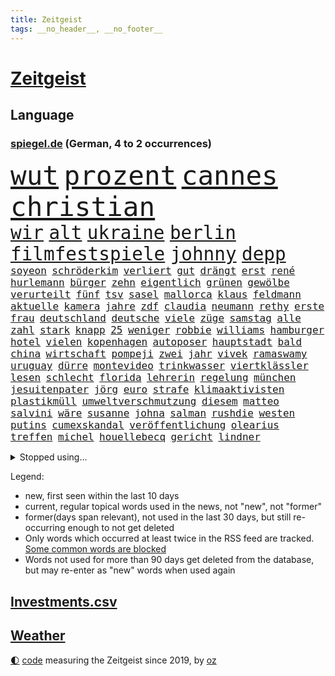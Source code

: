 ```yaml
---
title: Zeitgeist
tags: __no_header__, __no_footer__
---
```


# [Zeitgeist](https://oliz.io/zeitgeist/)

## Language

<h3><a href="https://www.spiegel.de" target="_blank">spiegel.de</a> (German, 4 to 2 occurrences)</h3>
<p style="font-family:monospace">
<span style="font-size:32pt"><a href="news_links.html#wut" class="current">wut</a></span>
<span style="font-size:32pt"><a href="news_links.html#prozent" class="current">prozent</a></span>
<span style="font-size:32pt"><a href="news_links.html#cannes" class="current">cannes</a></span>
<span style="font-size:32pt"><a href="news_links.html#christian" class="current">christian</a></span>
<br>
<span style="font-size:22pt"><a href="news_links.html#wir" class="current">wir</a></span>
<span style="font-size:22pt"><a href="news_links.html#alt" class="current">alt</a></span>
<span style="font-size:22pt"><a href="news_links.html#ukraine" class="current">ukraine</a></span>
<span style="font-size:22pt"><a href="news_links.html#berlin" class="current">berlin</a></span>
<span style="font-size:22pt"><a href="news_links.html#filmfestspiele" class="current">filmfestspiele</a></span>
<span style="font-size:22pt"><a href="news_links.html#johnny" class="current">johnny</a></span>
<span style="font-size:22pt"><a href="news_links.html#depp" class="current">depp</a></span>
<br>
<span style="font-size:12pt"><a href="news_links.html#soyeon" class="new">soyeon</a></span>
<span style="font-size:12pt"><a href="news_links.html#schröderkim" class="new">schröderkim</a></span>
<span style="font-size:12pt"><a href="news_links.html#verliert" class="current">verliert</a></span>
<span style="font-size:12pt"><a href="news_links.html#gut" class="current">gut</a></span>
<span style="font-size:12pt"><a href="news_links.html#drängt" class="current">drängt</a></span>
<span style="font-size:12pt"><a href="news_links.html#erst" class="current">erst</a></span>
<span style="font-size:12pt"><a href="news_links.html#rené" class="current">rené</a></span>
<span style="font-size:12pt"><a href="news_links.html#hurlemann" class="new">hurlemann</a></span>
<span style="font-size:12pt"><a href="news_links.html#bürger" class="current">bürger</a></span>
<span style="font-size:12pt"><a href="news_links.html#zehn" class="current">zehn</a></span>
<span style="font-size:12pt"><a href="news_links.html#eigentlich" class="current">eigentlich</a></span>
<span style="font-size:12pt"><a href="news_links.html#grünen" class="current">grünen</a></span>
<span style="font-size:12pt"><a href="news_links.html#gewölbe" class="current">gewölbe</a></span>
<span style="font-size:12pt"><a href="news_links.html#verurteilt" class="current">verurteilt</a></span>
<span style="font-size:12pt"><a href="news_links.html#fünf" class="current">fünf</a></span>
<span style="font-size:12pt"><a href="news_links.html#tsv" class="new">tsv</a></span>
<span style="font-size:12pt"><a href="news_links.html#sasel" class="new">sasel</a></span>
<span style="font-size:12pt"><a href="news_links.html#mallorca" class="current">mallorca</a></span>
<span style="font-size:12pt"><a href="news_links.html#klaus" class="current">klaus</a></span>
<span style="font-size:12pt"><a href="news_links.html#feldmann" class="new">feldmann</a></span>
<span style="font-size:12pt"><a href="news_links.html#aktuelle" class="current">aktuelle</a></span>
<span style="font-size:12pt"><a href="news_links.html#kamera" class="current">kamera</a></span>
<span style="font-size:12pt"><a href="news_links.html#jahre" class="current">jahre</a></span>
<span style="font-size:12pt"><a href="news_links.html#zdf" class="current">zdf</a></span>
<span style="font-size:12pt"><a href="news_links.html#claudia" class="current">claudia</a></span>
<span style="font-size:12pt"><a href="news_links.html#neumann" class="new">neumann</a></span>
<span style="font-size:12pt"><a href="news_links.html#rethy" class="new">rethy</a></span>
<span style="font-size:12pt"><a href="news_links.html#erste" class="current">erste</a></span>
<span style="font-size:12pt"><a href="news_links.html#frau" class="current">frau</a></span>
<span style="font-size:12pt"><a href="news_links.html#deutschland" class="current">deutschland</a></span>
<span style="font-size:12pt"><a href="news_links.html#deutsche" class="current">deutsche</a></span>
<span style="font-size:12pt"><a href="news_links.html#viele" class="current">viele</a></span>
<span style="font-size:12pt"><a href="news_links.html#züge" class="current">züge</a></span>
<span style="font-size:12pt"><a href="news_links.html#samstag" class="current">samstag</a></span>
<span style="font-size:12pt"><a href="news_links.html#alle" class="current">alle</a></span>
<span style="font-size:12pt"><a href="news_links.html#zahl" class="current">zahl</a></span>
<span style="font-size:12pt"><a href="news_links.html#stark" class="current">stark</a></span>
<span style="font-size:12pt"><a href="news_links.html#knapp" class="current">knapp</a></span>
<span style="font-size:12pt"><a href="news_links.html#25" class="current">25</a></span>
<span style="font-size:12pt"><a href="news_links.html#weniger" class="current">weniger</a></span>
<span style="font-size:12pt"><a href="news_links.html#robbie" class="new">robbie</a></span>
<span style="font-size:12pt"><a href="news_links.html#williams" class="current">williams</a></span>
<span style="font-size:12pt"><a href="news_links.html#hamburger" class="current">hamburger</a></span>
<span style="font-size:12pt"><a href="news_links.html#hotel" class="current">hotel</a></span>
<span style="font-size:12pt"><a href="news_links.html#vielen" class="current">vielen</a></span>
<span style="font-size:12pt"><a href="news_links.html#kopenhagen" class="new">kopenhagen</a></span>
<span style="font-size:12pt"><a href="news_links.html#autoposer" class="new">autoposer</a></span>
<span style="font-size:12pt"><a href="news_links.html#hauptstadt" class="current">hauptstadt</a></span>
<span style="font-size:12pt"><a href="news_links.html#bald" class="current">bald</a></span>
<span style="font-size:12pt"><a href="news_links.html#china" class="current">china</a></span>
<span style="font-size:12pt"><a href="news_links.html#wirtschaft" class="current">wirtschaft</a></span>
<span style="font-size:12pt"><a href="news_links.html#pompeji" class="current">pompeji</a></span>
<span style="font-size:12pt"><a href="news_links.html#zwei" class="current">zwei</a></span>
<span style="font-size:12pt"><a href="news_links.html#jahr" class="current">jahr</a></span>
<span style="font-size:12pt"><a href="news_links.html#vivek" class="new">vivek</a></span>
<span style="font-size:12pt"><a href="news_links.html#ramaswamy" class="new">ramaswamy</a></span>
<span style="font-size:12pt"><a href="news_links.html#uruguay" class="new">uruguay</a></span>
<span style="font-size:12pt"><a href="news_links.html#dürre" class="current">dürre</a></span>
<span style="font-size:12pt"><a href="news_links.html#montevideo" class="current">montevideo</a></span>
<span style="font-size:12pt"><a href="news_links.html#trinkwasser" class="current">trinkwasser</a></span>
<span style="font-size:12pt"><a href="news_links.html#viertklässler" class="new">viertklässler</a></span>
<span style="font-size:12pt"><a href="news_links.html#lesen" class="current">lesen</a></span>
<span style="font-size:12pt"><a href="news_links.html#schlecht" class="current">schlecht</a></span>
<span style="font-size:12pt"><a href="news_links.html#florida" class="current">florida</a></span>
<span style="font-size:12pt"><a href="news_links.html#lehrerin" class="current">lehrerin</a></span>
<span style="font-size:12pt"><a href="news_links.html#regelung" class="current">regelung</a></span>
<span style="font-size:12pt"><a href="news_links.html#münchen" class="current">münchen</a></span>
<span style="font-size:12pt"><a href="news_links.html#jesuitenpater" class="new">jesuitenpater</a></span>
<span style="font-size:12pt"><a href="news_links.html#jörg" class="current">jörg</a></span>
<span style="font-size:12pt"><a href="news_links.html#euro" class="current">euro</a></span>
<span style="font-size:12pt"><a href="news_links.html#strafe" class="current">strafe</a></span>
<span style="font-size:12pt"><a href="news_links.html#klimaaktivisten" class="current">klimaaktivisten</a></span>
<span style="font-size:12pt"><a href="news_links.html#plastikmüll" class="current">plastikmüll</a></span>
<span style="font-size:12pt"><a href="news_links.html#umweltverschmutzung" class="new">umweltverschmutzung</a></span>
<span style="font-size:12pt"><a href="news_links.html#diesem" class="current">diesem</a></span>
<span style="font-size:12pt"><a href="news_links.html#matteo" class="new">matteo</a></span>
<span style="font-size:12pt"><a href="news_links.html#salvini" class="new">salvini</a></span>
<span style="font-size:12pt"><a href="news_links.html#wäre" class="current">wäre</a></span>
<span style="font-size:12pt"><a href="news_links.html#susanne" class="current">susanne</a></span>
<span style="font-size:12pt"><a href="news_links.html#johna" class="new">johna</a></span>
<span style="font-size:12pt"><a href="news_links.html#salman" class="new">salman</a></span>
<span style="font-size:12pt"><a href="news_links.html#rushdie" class="new">rushdie</a></span>
<span style="font-size:12pt"><a href="news_links.html#westen" class="current">westen</a></span>
<span style="font-size:12pt"><a href="news_links.html#putins" class="current">putins</a></span>
<span style="font-size:12pt"><a href="news_links.html#cumexskandal" class="current">cumexskandal</a></span>
<span style="font-size:12pt"><a href="news_links.html#veröffentlichung" class="current">veröffentlichung</a></span>
<span style="font-size:12pt"><a href="news_links.html#olearius" class="current">olearius</a></span>
<span style="font-size:12pt"><a href="news_links.html#treffen" class="current">treffen</a></span>
<span style="font-size:12pt"><a href="news_links.html#michel" class="current">michel</a></span>
<span style="font-size:12pt"><a href="news_links.html#houellebecq" class="current">houellebecq</a></span>
<span style="font-size:12pt"><a href="news_links.html#gericht" class="current">gericht</a></span>
<span style="font-size:12pt"><a href="news_links.html#lindner" class="current">lindner</a></span>
</p>
<details>
<summary>Stopped using...</summary>
<p class="former" style="font-size:12pt">
normal(937) aktien(936) lebensmittel(936) protestiert(936) blickt(935) cristiano(935) griechenland(935) ronaldo(935) sicherheitskräfte(935) vergewaltigt(935) alexej(934) aufmerksamkeit(934) demonstranten(934) depressionen(934) nawalny(934) schildert(934) appelliert(933) identifiziert(933) asche(932) einzelhandel(932) erinnerungen(932) erteilt(932) geboten(932) israelischen(932) trauer(932) verteilt(932) entschädigung(931) erlassen(931) her(931) herbert(931) positive(931) verdachts(931) wofür(931) 42(930) abgeordneten(930) gezogen(930) guter(930) november(930) rand(930) registriert(930) bernd(929) bewerber(929) golf(929) rassistische(929) rückschlag(929) schadet(929) verfügung(929) warentest(929) öfter(929) daniel(928) entscheidungen(928) freien(928) la(928) mannes(928) unabhängige(928) usamerikaner(928) endgültig(927) erholung(927) metern(927) normalität(927) premiere(927) falls(926) fielen(926) konfrontiert(926) paul(926) plädiert(926) smith(926) zuerst(926) fließt(925) künftige(925) passen(925) schwanger(925) zoo(925) öffentlichkeit(925) übt(925) entdecken(924) senkt(924) athleten(923) bilden(923) expräsident(923) gestoßen(923) hieß(923) schwangere(923) streng(923) 50000(922) anschläge(922) erneuten(922) kölner(922) manuel(922) netzwerk(922) verbände(922) 96(921) atem(920) rapper(920) wälder(920) zuversichtlich(920) geflogen(919) distanz(918) beziehungen(917) durchsuchungen(917) kindes(917) konjunktur(917) finanzieren(916) gesehen(915) kinos(915) demokratische(914) entwickeln(913) polnische(913) spektakuläre(913) begriff(911) behalten(911) münster(911) orten(910) herz(909) pkw(908) ringen(908) voraussetzungen(908) informiert(905) beweise(904) einbruch(903) enorme(901) reduzieren(901) einblick(898) stört(898) dramatischen(897) sarah(896) erhöhung(894) geborgen(893) kindheit(893) afrikas(890) smartphones(890) ursprünglich(889) abgeschlossen(888) kontert(887) kongress(884) grüner(883) gebieten(882) ausgetragen(879) missbrauchs(878) rolf(872) vereins(867) ausweg(853) leiter(851) heidelberg(845) lieferketten(836) diagnose(823) fotografiert(817) anna(816) sahra(791) happy(768) bewirbt(753) westlichen(735) argument(688) fehlte(680) kleidung(678) inflationsrate(670) kroatien(669) rechtens(653) fossilen(637) polnischen(631) dörfer(627) entlastung(625) nicole(624) unterdrückung(623) kameras(622) drehte(605) zeitungsbericht(603) angestellten(595) milch(590) bestätigte(589) integration(587) gewandt(586) entstanden(584) versetzt(582) dokumentiert(580) medwedew(579) bedrängnis(577) millionenhöhe(575) 15000(574) radikalen(574) spezielle(563) wichtiges(562) einschätzungen(555) parlamentarier(550) 74(546) summen(533) stadtteil(532) militärischen(528) netflixserie(526) zehnjähriger(516) laura(515) lebenslang(515) energiekonzern(514) martina(514) invasion(513) museen(512) aussetzen(500) aufgestellt(491) leitete(491) zerstörung(490) erschwert(485) genehmigt(483) propaganda(481) influencerin(480) weiten(477) wolf(477) verkündete(476) ring(475) einstellung(472) verringern(467) trockenheit(466) unternehmens(466) spielern(463) teppich(462) handwerk(461) dj(460) spaltung(457) verweist(457) 49(450) krankheiten(448) brüder(439) premierministerin(439) usbundesstaaten(439) bejubelt(435) schlacht(435) stammen(433) benötigt(430) spiegeltitelstory(427) torwart(427) bevorstehende(419) bezahlung(418) ausstattung(413) unsicher(413) drohten(412) stabil(412) bomben(411) stromversorgung(409) bargeld(408) flüchten(402) hochrangigen(401) links(401) zugriff(401) gemeint(399) zugegeben(395) günstige(394) hochrangige(394) hahn(391) dicke(389) niedersächsischen(388) 48(381) gearbeitet(378) ausfall(377) vorgeschichte(376) weichen(376) drohe(375) vorfalls(374) haare(371) diplomat(370) indische(368) umstände(365) mars(363) konsequenz(362) fahrräder(361) aufeinander(358) dahin(358) kippt(351) momentan(348) verdrängen(348) steuerhinterziehung(347) weltverband(346) begnadigung(344) ancelotti(343) viral(343) unterlagen(341) andy(338) reporterin(335) anzeige(334) außergewöhnlichen(333) kandidat(329) verbrennungsmotor(329) libanon(328) youtube(324) betreuung(322) übung(322) geschrumpft(319) identifizieren(318) idol(318) patricia(316) sahen(315) vermissten(315) reinhold(308) bundeskartellamt(305) bekämpft(304) braun(301) riesig(301) geprüft(300) wirksamkeit(300) l(298) umkämpfte(297) demenz(296) bleibe(295) lieferengpässe(293) batterien(292) medizinische(289) zuhause(289) verträge(286) angehoben(284) lebensgefährte(284) verletzen(283) expertinnen(279) gegriffen(279) gewisse(279) denys(278) negative(278) zivile(274) glänzen(272) korrekt(270) stichelt(269) schlesinger(268) brandt(267) nation(266) garcia(265) komplikationen(262) ganzes(261) terminal(259) giorgia(258) pornografie(258) meiler(251) amerikanischer(247) aufgewachsen(247) emsland(247) nackt(244) club(241) ermordete(239) gendern(236) künstlich(235) radfahrerin(235) echt(233) senders(233) atomausstieg(230) belgischen(229) gesünder(229) luftangriff(227) unbeantwortet(225) schafften(224) bewusstlos(223) fa(222) eingeschaltet(219) grippe(219) verwandelt(216) sohnes(215) public(214) einflussreichsten(213) grenzgebiet(213) euparlaments(212) sonde(208) stärkere(207) fabrik(206) nachweisen(206) geheimdokumente(205) militärexperten(204) versehen(204) bedeutende(203) freiem(202) vernunft(202) future(201) knappe(201) schiffsverkehr(201) staatsanwalt(201) ausgegeben(200) pentagon(200) verachtung(200) heizt(199) jauch(199) festgehalten(197) pakete(197) kopftuch(196) besitz(194) faschistischen(192) streits(192) schauplatz(191) einkauf(189) lawine(189) mützenich(189) rentenalter(189) göttingen(187) laster(187) deckel(186) abgefeuert(184) komponiert(183) verbrecher(183) baupreise(182) erziehung(182) laptops(182) litten(182) vergibt(182) beerdigt(181) tiefpunkt(181) beruhigt(180) überzeugte(179) alpin(178) geschaffen(178) schwierigsten(178) ski(178) weltall(178) forciert(176) galeria(176) karstadt(176) kaufhof(176) korruptionsskandal(176) konstantin(175) rekordpreis(174) skisport(174) podium(173) rudi(173) nächtlichen(171) eigenverantwortung(170) rasanten(170) fassungslosigkeit(168) revolutioniert(168) todeszahlen(168) ulm(168) ruinen(167) zubereitet(167) fing(166) trotzen(165) drosseln(164) besuchs(161) gesperrte(160) spdfraktionschef(160) geheim(159) warfen(159) langfristige(156) standorten(156) unterschriften(156) autokonzern(155) bengvir(154) gitarrist(154) taschenlampe(154) topform(154) situationen(153) exemplare(152) liberale(152) privatjets(152) süß(152) itamar(151) abzusichern(150) drahtzieher(150) tvmoderatorin(150) forschenden(149) rätselhaften(149) hirn(148) verlorenen(147) enttäuschenden(146) raketentest(146) fenster(145) ushersteller(145) verzeihen(145) bernhard(144) colorado(143) holmes(143) journalistinnen(143) siegfried(143) unfalls(143) erstickt(142) frischer(142) hauptstadtflughafen(141) umstürzende(141) 64(140) schärfer(140) stufen(140) erkenntnis(139) madonna(139) tanzen(139) forderten(138) leiten(138) bewaffneten(137) emails(137) flogen(137) geschosse(137) opferzahl(137) rheinland(137) klimabericht(136) polizeiwache(136) steigerung(136) ansatz(135) erheblichen(135) kanäle(135) marcel(135) saudiarabische(135) son(135) ständigen(135) jüdisches(134) streitkräften(134) tatsächlichen(134) abhilfe(133) geringen(133) heiraten(133) trauern(133) begleitung(132) gleichaltriger(132) hecking(132) spiegelredakteur(132) ausgerückt(131) biontech(130) israelischer(130) kombination(130) mehrfachen(130) plündern(130) tauchte(130) verschütteten(130) verwendet(130) exportieren(127) großzügig(127) kinderzimmer(127) wilde(127) anwendung(126) eva(126) struktur(126) wiener(126) wirecardprozess(126) freigelassen(125) salvador(125) steine(125) gläubige(124) natürlicher(122) nizza(122) niederbayern(121) zusteller(121) 28jähriger(120) knall(120) zentimeter(120) streifzug(119) biathlon(118) community(118) tanzt(118) besserung(117) hinrichtungen(117) reederei(117) renommierte(117) 57jährige(116) akten(116) europe(116) modells(116) sportlern(116) erschienen(115) filmfestival(115) kongo(115) minnesota(115) pokal(115) thailands(115) vertrieben(115) häftlinge(114) missglückter(114) abschalten(113) ewig(113) gesundheitliche(113) eroberung(112) geschadet(112) unschuld(112) granate(111) todesopfern(111) zufriedener(111) 280(110) bedrohlicher(110) fassen(110) daumen(109) entfremdung(109) fahrschein(109) geschwister(109) statistik(109) verwandtschaft(109) akute(107) guardian(107) turniere(107) belarussischen(106) prozesse(106) 250000(105) 23jähriger(104) gordon(104) hilfsorganisation(104) sorgten(104) flaschen(103) usvizepräsidentin(103) mavericks(102) meistern(102) patzt(102) euabgeordneter(101) brust(100) kirill(100) strände(100) warnmeldung(100) zeitplan(100) ausfindig(99) quarantänepflicht(99) ludwig(98) nachbarin(98) antisemitischer(97) demos(97) ebikes(97) junta(97) übungen(97) 230(96) bundespolitik(96) hauptfiguren(96) mikaela(96) missouri(96) polizeiminister(96) shiffrin(96) führungsspieler(95) tennessee(95) irischen(94) rivale(94) verschuldet(94) waldbrand(93) bundesligaspiel(92) getragen(92) minderjährig(92) schicht(92) startups(92) verkehrssicherheit(92) fukushima(91) luxuriösen(91) wesentlich(91) 47jährige(90) anbaden(90) erträglichen(90) every(90) gewaltvorwürfe(90) nähert(90) rektor(90) revanchiert(90) vorcoronaniveau(90) zurückgelassen(90) anderson(89) darstellungen(89) dreizehn(89) gegenwehr(89) immobilienkrise(89) junges(89) landschaft(89) militärübungen(89) pferden(89) archäologie(88) erbost(88) nürnberger(88) pegel(88) peinlichen(88) raketentreffer(88) regierungsvertreter(88) webb(88) weltraumteleskop(88) bienen(87) building(87) dasteht(87) flugscham(87) siebenjährige(87) tagesspiegels(87) überlisten(87) lichtet(86) reemtsma(86) spende(86) diagnosen(85) freiwillige(85) fridays(85) gelockt(85) milizen(85) irrfahrt(84) anprangern(83) boten(83) getötete(83) verschleppt(83) widersprüchliche(83) beruht(82) marsalek(82) miliz(82) soße(82) bürokratie(81) einstand(81) erbstücke(81) günstigen(81) nagelsmann(81) steuersenkungen(81) 18jährige(80) 5000(80) authentisch(80) baldigen(80) baumann(80) deutschösterreichischen(80) mychailo(80) partnern(80) vernetzt(80) vizepräsidenten(80) zehnten(80) atemwegserkrankungen(79) durchleuchten(79) geflohener(79) heldin(79) kolumbianischen(79) paketzusteller(79) schöpfer(79) verwunderung(79) vorläufige(79) witwe(79) ausreichenden(78) aussetzung(78) ermuntert(78) janine(78) kennzeichnung(78) waffengesetze(78) bemerkt(77) evp(77) kasan(77) kilometern(77) protokolle(77) verschwundenen(77) biathlonolympiasiegerin(76) bildet(76) kira(76) uefa(76) heiratsantrag(75) zerrissen(75) zögern(74) distanzierung(73) elektrisiert(73) exvizepräsidenten(73) niedlich(73) sprachen(73) strahlende(73) messner(72) tsg(72) arg(71) integriert(71) kampfjetlieferungen(71) konstanz(71) massachusetts(71) allergiker(70) bemühen(70) bewältigung(70) hafencity(70) kyle(70) milliardärs(70) üblicherweise(70) 13jährigen(69) attentaten(69) entführte(69) hantieren(69) montparnasse(69) rechtfertigen(69) verschleppte(69) delfine(68) mitspieler(68) neugeborene(68) weh(68) ablaufen(67) feministische(67) nordirland(67) schnauze(67) timberwolves(67) forever(66) kürzere(66) loswerden(66) sofern(66) wölfe(66) 130(65) belustigung(65) cuxhaven(65) deckung(65) erklärungsnöte(65) erzwungenen(65) proteine(65) robertson(65) unterbinden(65) galerie(64) kursiert(64) markiert(64) schifffahrt(64) warenhauskette(64) abzulegen(63) belästigt(63) disney+(63) dumm(63) einheimischen(63) fett(63) gesprungen(63) kommentare(63) lampard(63) offizier(63) fußverletzung(62) heimsieg(62) posse(62) sciencefiction(62) syrische(62) 87jährige(61) düsterer(61) heide(61) leisteten(61) pizza(61) police(61) spiegelranking(61) stockte(61) vage(61) zugeht(61) geringere(60) instanz(60) irreführender(60) komplizen(60) unterbrechung(60) zugelegt(60) ausflug(59) boxer(59) felder(59) 16000(58) erdbebenopfer(58) ratlos(58) rohstoffen(58) verteidigungsministers(58) zielen(58) 135000(57) auszubremsen(57) dänen(57) wissenschaftlerin(57) ausschnitte(56) dfbsportgericht(56) ilan(56) karneval(56) marihuana(56) reformiert(56) shor(56) songwriter(56) unvorstellbar(56) wertvollen(56) ae(55) bedecken(55) ju(55) karotten(55) kuriosem(55) lsd(55) manhattan(55) parteichefs(55) recklinghausen(55) überfalls(55) angeschlossen(54) löscharbeiten(54) mitgeprägt(54) stürzten(54) taxifahrer(54) vorlieben(54) außenpolitiker(53) dayot(53) eindrang(53) militärlager(53) rauchwolke(53) regulären(53) upamecano(53) bayernpleite(52) neulich(52) tony(52) windparks(52) angegriffene(51) betrügerin(51) einmalzahlung(51) fälschungen(51) industrieverband(51) kehren(51) nsverstrickungen(51) sparflamme(51) verblüffende(51) verkleiden(51) wortgefecht(51) aufstiegsrennen(50) beweismittel(50) fatale(50) glaube(50) offshorewindparks(50) tatverdacht(50) wasserknappheit(50) aufschluss(49) hausarrest(49) jon(49) laden(49) nadja(49) rahm(49) tatzeit(49) umgarnt(49) hof(48) kreuz(48) mindestlohn(48) sexspielzeug(48) testamentsvollstrecker(48) thiele(48) wahlkampfauftakt(48) arabisch(47) auslassen(47) championsleagueduell(47) elfjährige(47) fehlverhaltens(47) heuschnupfen(47) mrnaimpfstoffen(47) neid(47) schaufenster(47) verhandlungstisch(47) drittstaaten(46) gestreikt(46) jahrelangen(46) linkenpolitikerin(46) nass(46) natriumionenakkus(46) politikwissenschaftlerin(46) torsten(46) überfallen(46) 54jährigen(45) bedürftigen(45) friedensaktivisten(45) hollywoodschauspieler(45) oscarpreisträger(45) sky(45) corinna(44) fsb(44) nazizeit(44) notlanden(44) oxford(44) podoljak(44) raketeneinschlag(44) reformpläne(44) streifenwagen(44) syrischer(44) topspiel(44) traditionsreiche(44) verschleiern(44) ermordeter(43) nationalspielerinnen(43) schwangerschaftsabbruch(43) trainerin(43) aroma(42) bronzezeit(42) eingeständnis(42) frisst(42) fsme(42) gestresst(42) zecken(42) zerlegt(42) übertragene(42) belfast(41) dringen(41) kopfschmerzen(41) menschenrechtsorganisation(41) sarkasmus(41) spannen(41) badenbaden(40) dealen(40) inszenierung(40) italienischer(40) kardashian(40) küsten(40) lutsch(40) luxusjachten(40) ostseestrand(40) timemagazin(40) unbedenklich(40) überwunden(40) aktie(39) cannabisfreigabe(39) dachten(39) durchspielen(39) grunderwerbsteuer(39) name(39) denkmal(38) dominierte(38) beschränken(37) laborpanne(37) methan(37) polnischer(37) schlechtem(37) wuhan(37) bemängelt(36) betrachtet(36) flop(36) französischem(36) hauptrolle(36) kompliment(36) machtdemonstration(36) offizieller(36) behinderungen(35) haustiere(35) machthabers(35) pedelec(35) ätzt(35) 140000(34) fleischindustrie(34) gummibärchen(34) kleintransporter(34) ligt(34) matthijs(34) moderierte(34) saudi(34) anrückte(33) einkreisung(33) erbarmungslos(33) loyal(33) ostukrainischen(33) schleuse(33) windkraftanlagen(33) zurückgeholt(33) abiturnoten(32) championsleaguespiel(32) christlichen(32) heulen(32) parlamentswahlen(32) präsidentschafts(32) startupszene(32) zeilen(32) 103(31) besou(31) boykott(31) daniil(31) einzuwirken(31) entrümpeln(31) hussain(31) ostseepipelines(31) pis(31) schockwellen(31) synonym(31) urteilte(31) zurückgegeben(31) bruders(30) frisierte(30) hauptsaison(30) hohenzollern(30) interessenkonflikte(30) kanye(30) strategien(30) unfassbare(30) eingriffs(29) gassen(29) hommage(29) sané(29) unklare(29) unsinn(29) 1961(28) angebracht(28) aschewolke(28) beharrt(28) detailliert(28) erfasste(28) fündig(28) gedulden(28) mig29(28) spuckt(28) taipeh(28) aufsichtsbehörden(27) freddy(27) kader(27) leroy(27) mitnehmen(27) unkonventionellen(27) boomt(26) hunt(26) kraftwerk(26) strafmündigkeit(26) arten(25) ausgestoßen(25) entwickelte(25) rechnungen(25) rohstoffe(25) ausweitet(24) bestandsaufnahme(24) credo(24) obduktion(24) verkleinern(24) christentum(23) geflüchtet(23) gesundheitsdienst(23) amokschützen(22) friedensgespräche(22) kondom(22) krankenversicherung(22) laptop(22) marseille(22) psychiatrische(22) rekrutierung(22) wirtschaftswachstum(22) angeschlagene(21) durchsuchten(21) fahndungserfolg(21) gefangen(21) göppingen(21) hinderte(21) höhenflug(21) macrons(21) pu(21) riesiger(21) sackgasse(21) bierdosen(20) kilometerlange(20) leak(20) reiseziel(20) rollstuhl(20) claus(19) größtenteils(19) patent(19) beleuchten(18) bereut(18) chinapolitik(18) geleakten(18) einfrieren(17) elfjähriger(17) erdöl(17) goldpreis(17) transfersperre(17) alleinerziehende(16) bekämpfung(16) famos(16) flatiron(16) gamer(16) inneren(16) rechtsstaat(16) smog(16) vertragsbruch(16) grandiose(15) signale(15) datum(14) dienstes(14) eigentor(14) einkaufszentren(14) geprägten(14) gewichtsverlust(14) gewusst(14) konservativem(14) schusswaffenattacke(14) 1974(13) bar(13) iocempfehlung(13) mcconnell(13) mitch(13) ostersonntag(13) predigt(13) geburtshelfer(12) hausdurchsuchung(12) klempner(12) strafrechts(12) account(11) anklageverlesung(11) bangt(11) chatnachrichten(11) heilpraktiker(11) tennisbund(11)
</p>
</details>
<p>Legend:
<ul>
<li><span class="new">new</span>, first seen within the last 10 days</li>
<li><span class="current">current</span>, regular topical words used in the news, not "new", not "former"</li>
<li><span class="former">former(days span relevant)</span>, not used in the last 30 days, but still re-occurring enough to not get deleted</li>
<li>Only words which occurred at least twice in the RSS feed are tracked. <a href="language/filters.py">Some common words are blocked</a></li>
<li>Words not used for more than 90 days get deleted from the database, but may re-enter as "new" words when used again</li>
</ul>
</p>

## [Investments](investments.html)[.csv](investments.csv)

## [Weather](weather.html)

<footer>
<a href="javascript:toggleTheme()" class="nav">🌓</a>
<a href="https://github.com/ooz/zeitgeist">code</a> measuring the Zeitgeist since 2019, by <a href="https://oliz.io">oz</a>
</footer>
